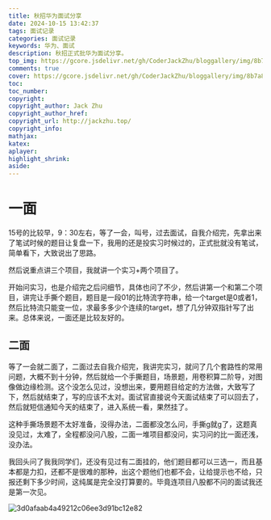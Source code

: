 ```yaml
---
title: 秋招华为面试分享
date: 2024-10-15 13:42:37
tags: 面试记录
categories: 面试记录
keywords: 华为、面试
description: 秋招正式批华为面试分享。
top_img: https://gcore.jsdelivr.net/gh/CoderJackZhu/bloggallery/img/8b7a826c00d8ada33d1dfa9ac7ce64dd.jpeg
comments: true
cover: https://gcore.jsdelivr.net/gh/CoderJackZhu/bloggallery/img/8b7a826c00d8ada33d1dfa9ac7ce64dd.jpeg
toc:
toc_number:
copyright:
copyright_author: Jack Zhu
copyright_author_href: 
copyright_url: http://jackzhu.top/
copyright_info: 
mathjax: 
katex: 
aplayer: 
highlight_shrink: 
aside: 
---
```


# 一面

15号的比较早，9：30左右，等了一会，叫号，过去面试，自我介绍完，先拿出来了笔试时候的题目让复盘一下，我用的还是投实习时候过的，正式批就没有笔试，简单看下，大致说出了思路。

然后说重点讲三个项目，我就讲一个实习+两个项目了。

开始问实习，也是介绍完之后问细节，具体也问了不少，然后讲第一个和第二个项目，讲完让手撕个题目，题目是一段01的比特流字符串，给一个target是0或者1，然后比特流只能变一位，求最多多少个连续的target，想了几分钟双指针写了出来。总体来说，一面还是比较友好的。

## 二面

等了一会就二面了，二面过去自我介绍完，我讲完实习，就问了几个套路性的常用问题，大概不到十分钟，然后就给一个手撕题目，场景题，用卷积算二阶导，对图像做边缘检测。这个没怎么见过，没想出来，要用题目给定的方法做，大致写了下，然后就结束了，写的应该不太对。面试官直接说今天面试结束了可以回去了，然后就短信通知今天的结束了，进入系统一看，果然挂了。

这种手撕场景题不太好准备，没得办法，二面都没怎么问，手撕g就g了，这题真没见过，太难了，全程都没问八股，二面一堆项目都没问，实习问的比一面还浅，没办法。

我回头问了我我同学们，还没有见过有二面挂的，他们题目都可以三选一，而且基本都是力扣，还都不是很难的那种，出这个题他们也都不会，让给提示也不给，只报还剩下多少时间，这纯属是完全没打算要的。毕竟连项目八股都不问的面试我还是第一次见。


![3d0afaab4a49212c06ee3d91bc12e82](https://gcore.jsdelivr.net/gh/CoderJackZhu/bloggallery/img/3d0afaab4a49212c06ee3d91bc12e82.jpg)